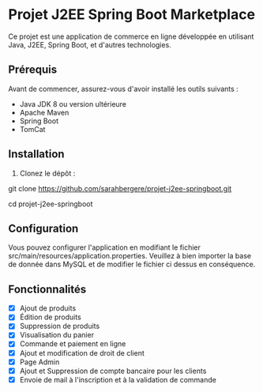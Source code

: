 # Projet J2EE Spring Boot Marketplace

Ce projet est une application de commerce en ligne développée en utilisant Java, J2EE, Spring Boot, et d'autres technologies.

## Prérequis

Avant de commencer, assurez-vous d'avoir installé les outils suivants :

- Java JDK 8 ou version ultérieure
- Apache Maven
- Spring Boot
- TomCat

## Installation

1. Clonez le dépôt :

git clone https://github.com/sarahbergere/projet-j2ee-springboot.git

cd projet-j2ee-springboot

## Configuration
Vous pouvez configurer l'application en modifiant le fichier src/main/resources/application.properties.
Veuillez à bien importer la base de donnée dans MySQL et de modifier le fichier ci dessus en conséquence. 

## Fonctionnalités

- [X] Ajout de produits
- [X] Édition de produits
- [X] Suppression de produits
- [X] Visualisation du panier
- [X] Commande et paiement en ligne
- [X] Ajout et modification de droit de client
- [X] Page Admin
- [X] Ajout et Suppression de compte bancaire pour les clients
- [X] Envoie de mail à l'inscription et à la validation de commande 
